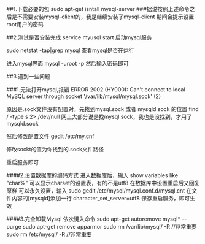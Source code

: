 ##1.下载必要的包
sudo apt-get isntall mysql-server 
###据说按照上述命令之后是不需要安装mysql-client的，我是继续安装了mysql-client
期间会提示设置root用户的密码

##2.测试是否安装完成
service myusql start 启动mysql服务

sudo netstat -tap|grep mysql 查看mysql是否在运行

进入mysql界面
mysql -uroot -p
然后输入密码即可


##3.遇到一些问题

###1.无法打开mysql,报错
ERROR 2002 (HY000): Can't connect to local MySQL server through socket  '/var/lib/mysql/mysql.sock' (2)

原因是.sock文件没有配置对，先找到mysql.sock 或者 mysqld.sock 的位置
find / -type s 2> /dev/null
网上大部分说是找mysql.sock，我也是没找到，才用了mysqld.sock

然后修改配置文件
gedit /etc/my.cnf

修改sockt的值为你找到的.sock文件路径

重启服务即可

####2.设置数据库的编码方式
进入数据库后，输入
show variables like "char%"
可以显示charset的设置表，有的不是utf8
在数据库中设置重启后又回复原样
可以永久设置，输入
sudo gedit /etc/mysql/mysql.conf.d/mysql.cnt
在文件内容的[mysqld]添加一行
character_set_server=utf8
保存重启服务，即可生效

####3.完全卸载Mysql
依次键入命令
sudo apt-get autoremove mysql* --purge
sudo apt-get remove apparmor 
sudo rm /var/lib/mysql/ -R  //非常重要
sudo rm /etc/mysql/ -R   //非常重要




